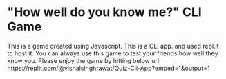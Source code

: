 # "How well do you know me?" CLI Game

 <p> This is a game created using Javascript. This is a CLI app. and used repl.it to host it. You can always use this game to test your friends how well they know you.  
 Please enjoy the game by hitting below url: https://replit.com/@vishalsinghrawat/Quiz-Cli-App?embed=1&output=1 </p>
